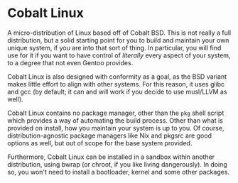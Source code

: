 # Cobalt Linux
A micro-distribution of Linux based off of Cobalt BSD. This is not really a full distribution, but a solid starting point for you to build and maintain your own unique system, if you are into that sort of thing. In particular, you will find use for it if you want to have control of *literally* every aspect of your system, to a degree that not even Gentoo provides.

Cobalt Linux is also designed with conformity as a goal, as the BSD variant makes little effort to align with other systems. For this reason, it uses glibc and gcc (by default; it can and will work if you decide to use musl/LLVM as well).

Cobalt Linux contains no package manager, other than the `pkg` shell script which provides a way of automating the build process. Other than what is provided on install, how you maintain your system is up to you. Of course, distribution-agnostic package managers like Nix and pkgsrc are good options as well, but out of scope for the base system provided.

Furthermore, Cobalt Linux can be installed in a sandbox within another distribution, using bwrap (or chroot, if you like living dangerously). In doing so, you won't need to install a bootloader, kernel and some other packages.
